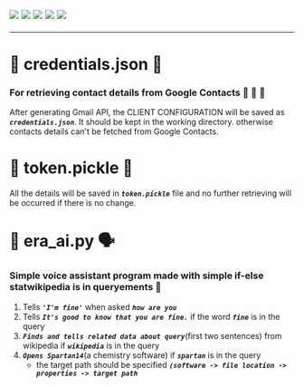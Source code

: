 ![](https://img.shields.io/badge/git-fff7f8?colorA=faf0f0&colorB=db4823&style=for-the-badge&logo=git)
![](https://img.shields.io/badge/github-fff7f8?colorA=080808&colorB=8a8a8a&style=for-the-badge&logo=github)
![](https://img.shields.io/badge/for-you-099450?colorA=b0c92e&colorB=487d3e&style=for-the-badge)
![](https://img.shields.io/badge/python-used-bee5ed?colorA=37b6bd&colorB=3c9bb5&style=for-the-badge&logo=python)
![](https://img.shields.io/badge/visual_studio_code-1.48.0-181717?colorA=ae36d6&style=for-the-badge&logo=visual-studio-code)
---
---
# :small_orange_diamond: credentials.json :notebook_with_decorative_cover:
### For retrieving contact details from Google Contacts :busts_in_silhouette: :e-mail: :calling:
After generating Gmail API, the CLIENT CONFIGURATION will be saved as ***```credentials.json```***. It should be kept in the working directory. otherwise contacts details can't be fetched from Google Contacts.
# :small_orange_diamond: token.pickle :notebook:
All the details will be saved in ***```token.pickle```*** file and no further retrieving will be occurred if there is no change.
# :small_orange_diamond: era_ai.py :speaking_head:
### Simple voice assistant program made with simple if-else statwikipedia is in queryements :bust_in_silhouette:
1. Tells ***```'I'm fine'```*** when asked ***```how are you```***
2. Tells ***```It's good to know that you are fine.```*** if the word ***```fine```*** is in the query
3. ***```Finds and tells related data about query```***(first two sentences) from wikipedia if ***```wikipedia```*** is in the query
4. ***```Opens Spartan14```***(a chemistry software) if ***```spartan```*** is in the query
   * the target path should be specified ***```(software -> file location -> properties -> target path```***
